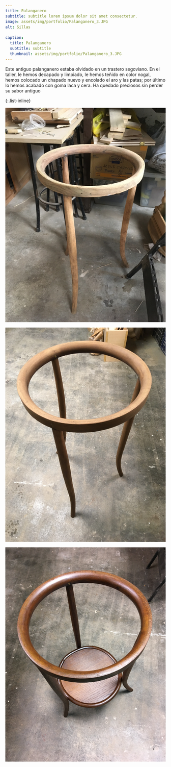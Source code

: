 ```yaml
---
title: Palanganero
subtitle: subtitle lorem ipsum dolor sit amet consectetur.
image: assets/img/portfolio/Palanganero_3.JPG
alt: Sillas

caption:
  title: Palanganero
  subtitle: subtitle 
  thumbnail: assets/img/portfolio/Palanganero_3.JPG
---
```

Este antiguo palanganero estaba olvidado en un trastero segoviano. En el taller, le hemos decapado y limpiado, le hemos teñido en color nogal, hemos colocado un chapado nuevo y encolado el aro y las patas; por último lo hemos acabado con goma laca y cera. Ha quedado preciosos sin perder su sabor antiguo



{:.list-inline}



![](assets/img/portfolio/Palanganero_1.JPG)

![](assets/img/portfolio/Palanganero_2.JPG)

![](assets/img/portfolio/Palanganero_3.JPG)



